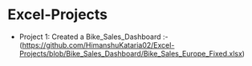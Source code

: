 # Excel-Projects
- Project 1: Created a Bike_Sales_Dashboard :- 
(https://github.com/HimanshuKataria02/Excel-Projects/blob/Bike_Sales_Dashboard/Bike_Sales_Europe_Fixed.xlsx)
